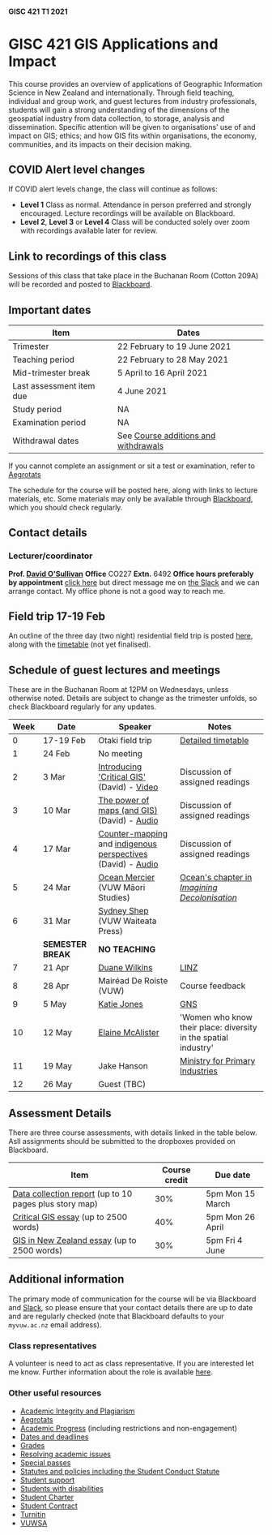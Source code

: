 #### GISC 421 T1 2021
# GISC 421 GIS Applications and Impact
This course provides an overview of applications of Geographic Information Science in New Zealand and internationally. Through field teaching, individual and group work, and guest lectures from industry professionals, students will gain a strong understanding of the dimensions of the geospatial industry from data collection, to storage, analysis and dissemination. Specific attention will be given to organisations’ use of and impact on GIS; ethics; and how GIS fits within organisations, the economy, communities, and its impacts on their decision making.

## COVID Alert level changes
If COVID alert levels change, the class will continue as follows:
+ **Level 1** Class as normal. Attendance in person preferred and strongly encouraged. Lecture recordings will be available on Blackboard.
+ **Level 2**, **Level 3** or **Level 4** Class will be conducted solely over zoom with recordings available later for review.

## Link to recordings of this class
Sessions of this class that take place in the Buchanan Room (Cotton 209A) will be recorded and posted to [Blackboard](https://blackboard.vuw.ac.nz/webapps/blackboard/content/launchLink.jsp?course_id=_111562_1&tool_id=_3281_1&tool_type=TOOL&mode=cpview&mode=reset).

## Important dates

Item | Dates
 -- | --
Trimester | 22 February to 19 June 2021
Teaching period | 22 February to 28 May 2021
Mid-trimester break | 5 April to 16 April 2021
Last assessment item due | 4 June 2021
Study period | NA
Examination period | NA
Withdrawal dates | See [Course additions and withdrawals](www.victoria.ac.nz/home/admisenrol/payments/withdrawalsrefunds)

If you cannot complete an assignment or sit a test or examination, refer to [Aegrotats](www.victoria.ac.nz/home/study/exams-and-assessments/aegrotat)

The schedule for the course will be posted here, along with links to lecture materials, etc. Some materials may only be available through [Blackboard](https://blackboard.vuw.ac.nz/), which you should check regularly.

## Contact details
### Lecturer/coordinator
**Prof. [David O'Sullivan](mailto:david.osullivan@vuw.ac.nz)**
**Office** CO227 **Extn.** 6492 **Office hours preferably by appointment** [click here](http://calendly.com/dosullivan) but direct message me on [the Slack](https://vuwgisc2021.slack.com) and we can arrange contact. My office phone is not a good way to reach me.

## Field trip 17-19 Feb
An outline of the three day (two night) residential field trip is posted [here](field-trip/README.md), along with the [timetable](field-trip/timetable.md) (not yet finalised).

## Schedule of guest lectures and meetings
These are in the Buchanan Room at 12PM on Wednesdays, unless otherwise noted. Details are subject to change as the trimester unfolds, so check Blackboard regularly for any updates.

Week | Date | Speaker | Notes
-- | -- | -- | --
0 | 17-19 Feb | Otaki field trip | [Detailed timetable](field-trip/timetable.md)
1 | 24 Feb | No meeting
2 | 3 Mar | [Introducing 'Critical GIS'](critical-gis-essay.md#critical-gis) (David) - [Video](https://blackboard.vuw.ac.nz/webapps/blackboard/content/listContentEditable.jsp?content_id=_3013288_1&course_id=_111562_1) | Discussion of assigned readings
3 | 10 Mar | [The power of maps (and GIS)](critical-gis-essay.md#the-power-of-maps-and-gis) (David) - [Audio](https://southosullivan.com/gisc421/videos/GISC-421-03-2021-power-of-maps.mp3) | Discussion of assigned readings
4 | 17 Mar | [Counter-mapping](critical-gis-essay.md#counter-mapping) and [indigenous perspectives](critical-gis-essay.md#non-western-perspectives) (David) - [Audio](https://southosullivan.com/gisc421/videos/GISC-421-04-2021-tupaia-and-counter-mapping.mp3) | Discussion of assigned readings
5 | 24 Mar | [Ocean Mercier](https://people.wgtn.ac.nz/ocean.mercier) (VUW Māori Studies) | [Ocean's chapter in _Imagining Decolonisation_](http://imaginingdecolonisation.bwb.co.nz/chapter2.html#Chapter2)
6 | 31 Mar | [Sydney Shep](https://www.wgtn.ac.nz/wtapress/about/staff/sydney-shep) (VUW Waiteata Press) |
 | | **SEMESTER BREAK** | **NO TEACHING**
7 | 21 Apr | [Duane Wilkins](https://www.geo.kiwi/) | [LINZ](https://www.linz.govt.nz/)
8 | 28 Apr | Mairéad De Roiste (VUW) | Course feedback
9 | 5 May | [Katie Jones](https://www.gns.cri.nz/who/staff/2380.html) | [GNS](https://www.gns.cri.nz/)
10 | 12 May | [Elaine McAlister](https://www.linkedin.com/in/elaine-mcalister-75b3064/) | 'Women who know their place: diversity in the spatial industry'
11 | 19 May | Jake Hanson | [Ministry for Primary Industries](https://mpi.maps.arcgis.com/home/index.html)  
12 | 26 May | Guest (TBC) |

## Assessment Details
There are three course assessments, with details linked in the table below. Asll assignments should be submitted to the dropboxes provided on Blackboard.

Item | Course credit | Due date
-- | -- | --
[Data collection report](data-collection-report.md) (up to 10 pages plus story map) | 30% | 5pm Mon 15 March
[Critical GIS essay](critical-gis-essay.md) (up to 2500 words) | 40% | 5pm Mon 26 April
[GIS in New Zealand essay](gis-in-new-zealand-essay.md) (up to 2500 words) | 30% | 5pm Fri 4 June

## Additional information
The primary mode of communication for the course will be via Blackboard and [Slack](https://vuwgisc2021.slack.com), so please ensure that your contact details there are up to date and are regularly checked (note that Blackboard defaults to your `myvuw.ac.nz` email address).

### Class representatives
A volunteer is need to act as class representative. If you are interested let me know. Further information about the role is available [here](https://www.vuwsa.org.nz/class-representatives/).

### Other useful resources
+ [Academic Integrity and Plagiarism](https://www.wgtn.ac.nz/home/study/plagiarism)
+ [Aegrotats](https://www.wgtn.ac.nz/home/study/exams-and-assessments/aegrotat)
+ [Academic Progress](https://www.wgtn.ac.nz/home/study/academic-progress) (including restrictions and non-engagement)
+ [Dates and deadlines](https://www.wgtn.ac.nz/home/study/dates)
+ [Grades](https://www.wgtn.ac.nz/home/study/exams-and-assessments/grades)
+ [Resolving academic issues](https://www.wgtn.ac.nz/home/about/avcacademic/publications2#grievances)
+ [Special passes](https://www.wgtn.ac.nz/home/about/avcacademic/publications2#specialpass)
+ [Statutes and policies including the Student Conduct Statute](https://www.wgtn.ac.nz/home/about/policy)
+ [Student support](https://www.wgtn.ac.nz/home/viclife/studentservice)
+ [Students with disabilities](https://www.wgtn.ac.nz/st_services/disability)
+ [Student Charter](https://www.wgtn.ac.nz/learning-teaching/partnership/student-charter)
+ [Student Contract](https://www.wgtn.ac.nz/home/admisenrol/enrol/studentcontract)
+ [Turnitin](http://www.cad.vuw.ac.nz/wiki/Turnitin.html)
+ [VUWSA](https://www.vuwsa.org.nz)
